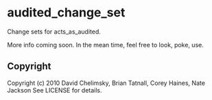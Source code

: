 # audited_change_set

Change sets for acts_as_audited.

More info coming soon. In the mean time, feel free to look, poke, use.

## Copyright

Copyright (c) 2010 David Chelimsky, Brian Tatnall, Corey Haines, Nate Jackson
See LICENSE for details.
